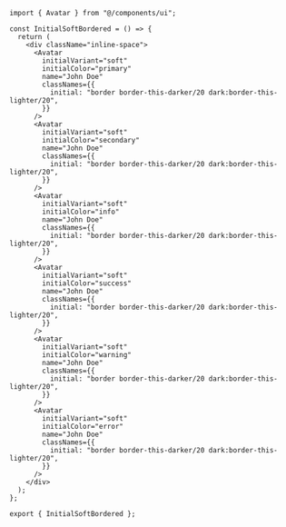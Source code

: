 ﻿```tsx
import { Avatar } from "@/components/ui";

const InitialSoftBordered = () => {
  return (
    <div className="inline-space">
      <Avatar
        initialVariant="soft"
        initialColor="primary"
        name="John Doe"
        classNames={{
          initial: "border border-this-darker/20 dark:border-this-lighter/20",
        }}
      />
      <Avatar
        initialVariant="soft"
        initialColor="secondary"
        name="John Doe"
        classNames={{
          initial: "border border-this-darker/20 dark:border-this-lighter/20",
        }}
      />
      <Avatar
        initialVariant="soft"
        initialColor="info"
        name="John Doe"
        classNames={{
          initial: "border border-this-darker/20 dark:border-this-lighter/20",
        }}
      />
      <Avatar
        initialVariant="soft"
        initialColor="success"
        name="John Doe"
        classNames={{
          initial: "border border-this-darker/20 dark:border-this-lighter/20",
        }}
      />
      <Avatar
        initialVariant="soft"
        initialColor="warning"
        name="John Doe"
        classNames={{
          initial: "border border-this-darker/20 dark:border-this-lighter/20",
        }}
      />
      <Avatar
        initialVariant="soft"
        initialColor="error"
        name="John Doe"
        classNames={{
          initial: "border border-this-darker/20 dark:border-this-lighter/20",
        }}
      />
    </div>
  );
};

export { InitialSoftBordered };

```
